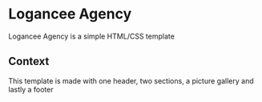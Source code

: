 # Logancee Agency

Logancee Agency is a simple HTML/CSS template

## Context

This template is made with one header, two sections, a picture gallery and lastly a footer